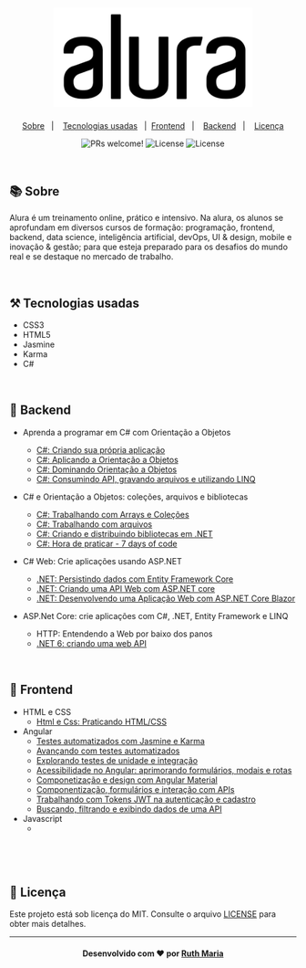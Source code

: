 <h1 align="center">
    <img alt="Logo ignitte" src="./logo-alura.png" width="350px" />
</h1>

<p align="center">
  <a href="#about">Sobre</a>&nbsp;&nbsp;&nbsp;|&nbsp;&nbsp;&nbsp;  
  <a href="#technologies">Tecnologias usadas</a>&nbsp;&nbsp;&nbsp;|&nbsp;
  <a href="#frontend">Frontend</a>&nbsp;&nbsp;&nbsp;|&nbsp;&nbsp;&nbsp;
  <a href="#backend">Backend</a>&nbsp;&nbsp;&nbsp;|&nbsp;&nbsp;&nbsp;
  <a href="#license">Licença</a>
</p>

<p align="center">
 <img src="https://img.shields.io/static/v1?label=PRs&message=welcome&color=04d361&labelColor=000000" alt="PRs welcome!" /> 

  <img alt="License" src="https://img.shields.io/badge/Made%20by-Ruth%20Maria-%2304D361">

  <img alt="License" src="https://img.shields.io/static/v1?label=license&message=MIT&color=04d361&labelColor=000000">
</p>


<a id="about"></a><br>

## :books: Sobre

Alura é um treinamento online, prático e intensivo. Na alura, os alunos se aprofundam em diversos cursos de formação: programação, frontend, backend, data science, inteligência artificial, devOps, UI & design, mobile e inovação & gestão; para que esteja preparado para os desafios do mundo real e se destaque no mercado de trabalho.


<a id="technologies"></a><br>

## ⚒️ Tecnologias usadas

 * CSS3
 * HTML5
 * Jasmine
 * Karma
 * C#

<a id="backend"></a><br>

## :abacus: Backend

- Aprenda a programar em C# com Orientação a Objetos
  - [C#: Criando sua própria aplicação](https://github.com/RuthMaria/PrimeiroProjeto)
  - [C#: Aplicando a Orientação a Objetos](https://github.com/RuthMaria/ScreenSound)
  - [C#: Dominando Orientação a Objetos](https://github.com/RuthMaria/ScreenSound03)
  - [C#: Consumindo API, gravando arquivos e utilizando LINQ](https://github.com/RuthMaria/ScreenSound-04)
 
- C# e Orientação a Objetos: coleções, arquivos e bibliotecas
  - [C#: Trabalhando com Arrays e Coleções](https://github.com/RuthMaria/Array_Collections)
  - [C#: Trabalhando com arquivos](https://github.com/RuthMaria/Csharp-Arquivos) 
  - [C#: Criando e distribuindo bibliotecas em .NET](https://github.com/RuthMaria/bibliotecas)
  - [C#: Hora de praticar - 7 days of code](https://github.com/RuthMaria/Tamagotchi)
 
- C# Web: Crie aplicações usando ASP.NET
  - [.NET: Persistindo dados com Entity Framework Core](https://github.com/RuthMaria/3506-csharpWeb-screensound)
  - [.NET: Criando uma API  Web com ASP.NET core](https://github.com/RuthMaria/ScreenSound.API)
  - [.NET: Desenvolvendo uma Aplicação Web com ASP.NET Core Blazor](https://github.com/RuthMaria/ScreenSound-BlazorWeb)
 
- ASP.Net Core: crie aplicações com C#, .NET, Entity Framework e LINQ
  - HTTP: Entendendo a Web por baixo dos panos
  - [.NET 6: criando uma web API](https://github.com/RuthMaria/api-alurabooks)

    

  
<a id="frontend"></a><br>

## :art: Frontend

- HTML e CSS
  - [Html e Css: Praticando HTML/CSS](https://github.com/RuthMaria/alura-plus)
- Angular
  - [Testes automatizados com Jasmine e Karma](https://github.com/RuthMaria/ng-test1)
  - [Avançando com testes automatizados](https://github.com/RuthMaria/ng-test2)
  - [Explorando testes de unidade e integração](https://github.com/RuthMaria/3664-zoop-store)
  - [Acessibilidade no Angular: aprimorando formulários, modais e rotas](https://github.com/RuthMaria/3491-angular-a11y-projeto-base)
  - [Componetização e design com Angular Material](https://github.com/RuthMaria/3150-jornada-milhas)
  - [Componentização, formulários e interação com APIs](https://github.com/RuthMaria/jornada-milhas)
  - [Trabalhando com Tokens JWT na autenticação e cadastro](https://github.com/RuthMaria/3213-jornada-milhas)
  - [Buscando, filtrando e exibindo dados de uma API](https://github.com/RuthMaria/3213-jornada-milhas)
- Javascript
  - []()

<br>

<a id="license"></a><br>

## :memo: Licença

Este projeto está sob licença do MIT. Consulte o arquivo [LICENSE](LICENSE.md) para obter mais detalhes.

---

<h4 align="center">
    Desenvolvido com ❤️ por <a href="https://www.linkedin.com/in/ruth-maria-9b256071/" target="_blank">Ruth Maria</a>
</h4>
